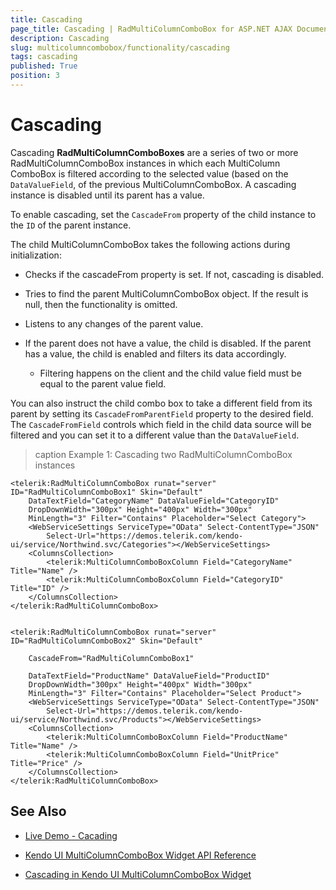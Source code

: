 ```yaml
---
title: Cascading
page_title: Cascading | RadMultiColumnComboBox for ASP.NET AJAX Documentation
description: Cascading
slug: multicolumncombobox/functionality/cascading
tags: cascading
published: True
position: 3
---
```


# Cascading

Cascading **RadMultiColumnComboBoxes** are a series of two or more RadMultiColumnComboBox instances in which each MultiColumn ComboBox is filtered according to the selected value (based on the `DataValueField`, of the previous MultiColumnComboBox. A cascading instance is disabled until its parent has a value.

To enable cascading, set the `CascadeFrom` property of the child instance to the `ID` of the parent instance.

The child MultiColumnComboBox takes the following actions during initialization:

* Checks if the cascadeFrom property is set. If not, cascading is disabled.
* Tries to find the parent MultiColumnComboBox object. If the result is null, then the functionality is omitted.
* Listens to any changes of the parent value.
* If the parent does not have a value, the child is disabled. If the parent has a value, the child is enabled and filters its data accordingly.

    * Filtering happens on the client and the child value field must be equal to the parent value field.
    
    
You can also instruct the child combo box to take a different field from its parent by setting its `CascadeFromParentField` property to the desired field. The `CascadeFromField` controls which field in the child data source will be filtered and you can set it to a different value than the `DataValueField`.

>caption Example 1: Cascading two RadMultiColumnComboBox instances

````ASP.NET
<telerik:RadMultiColumnComboBox runat="server" ID="RadMultiColumnComboBox1" Skin="Default"
    DataTextField="CategoryName" DataValueField="CategoryID"
    DropDownWidth="300px" Height="400px" Width="300px"
    MinLength="3" Filter="Contains" Placeholder="Select Category">
	<WebServiceSettings ServiceType="OData" Select-ContentType="JSON"
		Select-Url="https://demos.telerik.com/kendo-ui/service/Northwind.svc/Categories"></WebServiceSettings>
    <ColumnsCollection>
        <telerik:MultiColumnComboBoxColumn Field="CategoryName" Title="Name" />
        <telerik:MultiColumnComboBoxColumn Field="CategoryID" Title="ID" />
    </ColumnsCollection>
</telerik:RadMultiColumnComboBox>


<telerik:RadMultiColumnComboBox runat="server" ID="RadMultiColumnComboBox2" Skin="Default"

    CascadeFrom="RadMultiColumnComboBox1"

    DataTextField="ProductName" DataValueField="ProductID"
    DropDownWidth="300px" Height="400px" Width="300px"
    MinLength="3" Filter="Contains" Placeholder="Select Product">
	<WebServiceSettings ServiceType="OData" Select-ContentType="JSON"
		Select-Url="https://demos.telerik.com/kendo-ui/service/Northwind.svc/Products"></WebServiceSettings>
    <ColumnsCollection>
        <telerik:MultiColumnComboBoxColumn Field="ProductName" Title="Name" />
        <telerik:MultiColumnComboBoxColumn Field="UnitPrice" Title="Price" />
    </ColumnsCollection>
</telerik:RadMultiColumnComboBox>
````

<!--

>caption Example 2: Using CascadeFromField and CascadeFromParentField

````ASP.NET
<telerik:RadMultiColumnComboBox runat="server" ID="parentCombo" Skin="Default"
	DataTextField="name" DataValueField="id">
	<ColumnsCollection>
		<telerik:MultiColumnComboBoxColumn Field="name" Title="Name" />
		<telerik:MultiColumnComboBoxColumn Field="id" Title="ID" />
	</ColumnsCollection>
	<ClientEvents OnLoad="OnLoadParent" />
</telerik:RadMultiColumnComboBox>

<telerik:RadMultiColumnComboBox runat="server" ID="childCombo" Skin="Default"
	DataTextField="name" DataValueField="id"
	CascadeFrom="parentCombo" CascadeFromField="parentId" CascadeFromParentField="cascadeId">
	<ColumnsCollection>
		<telerik:MultiColumnComboBoxColumn Field="name" Title="Name" />
		<telerik:MultiColumnComboBoxColumn Field="id" Title="ID" />
		<telerik:MultiColumnComboBoxColumn Field="parentId" Title="Parent ID" />
	</ColumnsCollection>
	<ClientEvents OnLoad="OnLoadChild" />
</telerik:RadMultiColumnComboBox>



<script>
	var parentData = [
		{ name: "Parent1", id: 123, cascadeId: 1 },
		{ name: "Parent2", id: 234, cascadeId: 2 }
	];
	var childData = [
		{ name: "Child1", id: 1, parentId: 1 },
		{ name: "Child2", id: 2, parentId: 2 },
		{ name: "Child3", id: 3, parentId: 1 },
		{ name: "Child4", id: 4, parentId: 2 }
	];

	function OnLoadParent(sender, args) {
		sender.set_dataSource(parentData);
	}

	function OnLoadChild(sender, args) {
		sender.set_dataSource(childData);
	}
</script>
````

-->

## See Also

* [Live Demo - Cacading](http://demos.telerik.com/aspnet-ajax/multicolumncombobox/cascading/defaultcs.aspx)

* [Kendo UI MultiColumnComboBox Widget API Reference](https://docs.telerik.com/kendo-ui/api/javascript/ui/multicolumncombobox)

* [Cascading in Kendo UI MultiColumnComboBox Widget](https://docs.telerik.com/kendo-ui/controls/editors/multicolumncombobox/cascading)

